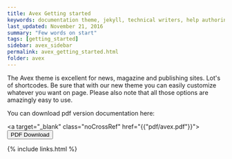 ```yaml
---
title: Avex Getting started
keywords: documentation theme, jekyll, technical writers, help authoring tools, hat replacements
last_updated: November 21, 2016
summary: "Few words on start"
tags: [getting_started]
sidebar: avex_sidebar
permalink: avex_getting_started.html
folder: avex
---
```


The Avex theme is excellent for news, magazine and publishing sites. Lot's of shortcodes. Be sure that with our new theme you can easily customize whatever you want on page. Please also note that all those options are amazingly easy to use.

You can download pdf version documentation here:

<a target="_blank" class="noCrossRef" href="{{"pdf/avex.pdf"}}"><button type="button" class="btn btn-default" aria-label="Left Align"><span class="glyphicon glyphicon-download-alt" aria-hidden="true"></span> PDF Download</button></a>

{% include links.html %}
